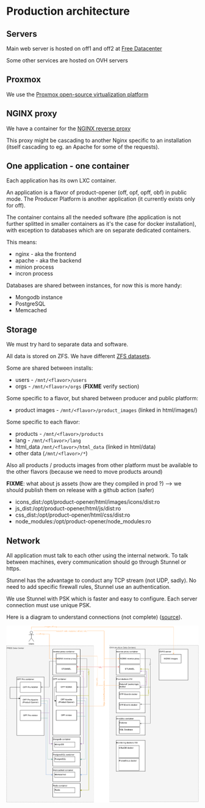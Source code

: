 # Production architecture

## Servers

Main web server is hosted on off1 and off2 at [Free Datacenter](./free-datacenter.md)

Some other services are hosted on OVH servers

## Proxmox

We use the [Proxmox open-source virtualization platform](./promox.md)

## NGINX proxy

We have a container for the [NGINX reverse proxy](./nginx-reverse-proxy.md)

This proxy might be cascading to another Nginx specific to an installation (itself cascading to eg. an Apache for some of the requests).

## One application - one container

Each application has its own LXC container.

An application is a flavor of product-opener (off, opf, opff, obf) in public mode. The Producer Platform is another application (it currently exists only for off).

The container contains all the needed software (the application is not further splitted in smaller containers as it's the case for docker installation), with exception to databases which are on separate dedicated containers.

This means:
* nginx - aka the frontend
* apache - aka the backend
* minion process
* incron process

Databases are shared between instances, for now this is more handy:
* Mongodb instance
* PostgreSQL
* Memcached

## Storage

We must try hard to separate data and software.

All data is stored on ZFS. We have different [ZFS datasets](https://openzfs.github.io/openzfs-docs/man/7/zfsconcepts.7.html?highlight=dataset).

Some are shared between installs:
* users - `/mnt/<flavor>/users`
* orgs - `/mnt/<flavor>/orgs` (**FIXME** verify section)

Some specific to a flavor, but shared between producer and public platform:
* product images - `/mnt/<flavor>/product_images` (linked in html/images/)

Some specific to each flavor:
* products - `/mnt/<flavor>/products`
* lang  - `/mnt/<flavor>/lang`
* html_data `/mnt/<flavor>/html_data` (linked in html/data)
* other data (`/mnt/<flavor>/*`)

Also all products / products images from other platform must be available to the other flavors (because we need to move products around)


**FIXME**: what about js assets (how are they compiled in prod ?) --> we should publish them on release with a github action (safer)
- icons_dist:/opt/product-opener/html/images/icons/dist:ro
- js_dist:/opt/product-opener/html/js/dist:ro
- css_dist:/opt/product-opener/html/css/dist:ro
- node_modules:/opt/product-opener/node_modules:ro


## Network

All application must talk to each other using the internal network. To talk between machines, every communication should go through Stunnel or https.

Stunnel has the advantage to conduct any TCP stream (not UDP, sadly). No need to add specific firewall rules, Stunnel use an authentication.

We use Stunnel with PSK which is faster and easy to configure.
Each server connection must use unique PSK.

Here is a diagram to understand connections (not complete) ([source](img/architecture-diagram.drawio)).

![Architecture diagram](img/architecture-diagram.png)



